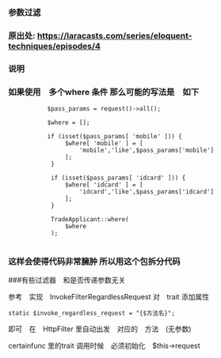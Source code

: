 ### 参数过滤


###  原出处: https://laracasts.com/series/eloquent-techniques/episodes/4


###  说明

<h3>
    如果使用　多个where 条件 那么可能的写法是　如下
</h3>

```
           $pass_params = request()->all();
           
           $where = [];
    
           if (isset($pass_params[ 'mobile' ])) {
                $where[ 'mobile' ] = [
                    'mobile','like',$pass_params['mobile']
                ];
            }
            
            if (isset($pass_params[ 'idcard' ])) {
                $where[ 'idcard' ] = [
                    'idcard','like',$pass_params['idcard']
                ];
            }
    
            TradeApplicant::where(
                $where
            );
    
```
    
<h3>
    这样会使得代码非常臃肿 所以用这个包拆分代码
</h3>



###有些过滤器　和是否传递参数无关　




参考　实现　InvokeFilterRegardlessRequest
对　trait 添加属性　
```
static $invoke_regardless_request = "{$方法名}";
```

即可　在　HttpFilter 里自动出发　对应的　方法　(无参数)



certainfunc 里的trait  调用时候　必须初始化　$this->request 
